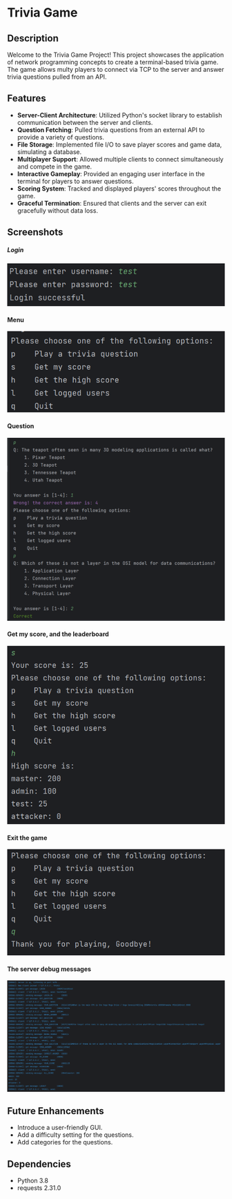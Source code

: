 # Trivia Game

## Description

Welcome to the Trivia Game Project! This project showcases the application of network programming concepts to create a
terminal-based trivia game. The game allows multy players to connect via TCP to the server and answer trivia questions
pulled from an API.

## Features

- **Server-Client Architecture**: Utilized Python's socket library to establish communication between the server and
  clients.
- **Question Fetching**: Pulled trivia questions from an external API to provide a variety of questions.
- **File Storage**: Implemented file I/O to save player scores and game data, simulating a database.
- **Multiplayer Support**: Allowed multiple clients to connect simultaneously and compete in the game.
- **Interactive Gameplay**: Provided an engaging user interface in the terminal for players to answer questions.
- **Scoring System**: Tracked and displayed players' scores throughout the game.
- **Graceful Termination**: Ensured that clients and the server can exit gracefully without data loss.

## Screenshots

##### Login
![Login](screenshots/login.png)

#### Menu
![Menu](screenshots/menu.png)

#### Question
![Question](screenshots/question.png)


#### Get my score, and the leaderboard
![Score](screenshots/score.png)

#### Exit the game
![Exit](screenshots/exit.png)


#### The server debug messages
![Server](screenshots/server_debug.png)
## Future Enhancements

- Introduce a user-friendly GUI.
- Add a difficulty setting for the questions.
- Add categories for the questions.

## Dependencies

- Python 3.8
- requests 2.31.0

